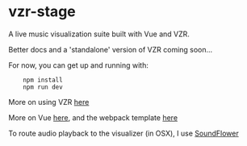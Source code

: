 # vzr-stage

A live music visualization suite built with Vue and VZR.

Better docs and a 'standalone' version of VZR coming soon...

For now, you can get up and running with:

        npm install
        npm run dev
        
More on using VZR [here](./src/vzr/README.md)

More on Vue [here](https://vuejs.org/v2/guide/), and the webpack template [here](https://github.com/vuejs-templates/webpack)


To route audio playback to the visualizer (in OSX), I use [SoundFlower](https://github.com/mattingalls/Soundflower/releases/)
